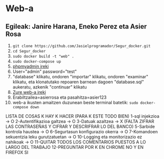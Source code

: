 
# Web-a

## Egileak: Janire Harana, Eneko Perez eta Asier Rosa

1. `git clone https://github.com/Jasielprogramador/Segur_docker.git`
2. `cd Segur_docker`
3. `sudo docker build -t "web" .`
4. `sudo docker-compose up`
5. [phpmyadmin ireki](http://localhost:8890)
6. User="admin" password="test"
7. "database" klikatu, ondoren "importar" klikatu, ondoren "examinar" klikatu, eta klonatutako repoaren barnean dagoen "database.sql" aukeratu, azkenik "continuar" klikatu
8. [Zure web-a ireki](http://localhost:81)
9. Erabiltzailea=asierrosa eta pasahitza=asier123
10. web-a ikusten amaitzen duzunean beste terminal batetik: `sudo docker-compose down`


LISTA DE COSAS K HAY K HACER (PARA K ESTE TODO BIEN)
1-sql injekzioa -> O
2-Autentifikazioa galtzea -> O
3-Datuak azaltzea -> X (FALTA ZIFRAR LAS CONTRASEÑAS Y CIFRAR Y DESCRIFRAR LO DEL BANCO)
5-Sarbide kontrola haustea -> O
6-Segurtasun konfigurazio okerra -> O
7-Komandoen sekuentzia leku gurutzatuetan -> O
10-Logging eta monitorizazio ez nahikoak -> O
11-QUITAR TODOS LOS COMENTARIOS PUESTOS A LO LARGO DEL TRABAJO
12-PREGUNTAR POR K EN CHROME NO Y EN FIREFOX SI